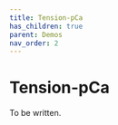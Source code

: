 ```yaml
---
title: Tension-pCa 
has_children: true
parent: Demos
nav_order: 2
---
```


# Tension-pCa 

To be written.


